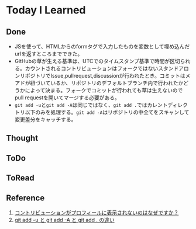 # Today I Learned

## Done
- JSを使って、HTMLからのformタグで入力したものを変数として埋め込んだurlを返すところまでできた。
- GitHubの草が生える基準は、UTCでのタイムスタンプ基準で時間が区切られる。カウントされるコントリビューションはフォークではないスタンドアロンリポジトリでIssue,pullrequest,discussionが行われたとき。コミットはメアドが紐づいているか、リポジトリのデフォルトブランチ内で行われたかどうかによって決まる。フォークでコミットが行われても草は生えないのでpull requestを開いてマージする必要がある。
- `git add -u`と`git add -A`は同じではなく、`git add .`ではカレントディレクトリ以下のみを処理する。`git add -A`はリポジトリの中全てをスキャンして変更差分をキャッチする。

## Thought

## ToDo

## ToRead

## Reference
1. [コントリビューションがプロフィールに表示されないのはなぜですか？](https://docs.github.com/ja/account-and-profile/setting-up-and-managing-your-github-profile/managing-contribution-settings-on-your-profile/why-are-my-contributions-not-showing-up-on-my-profile)
2. [git add -u と git add -A と git add . の違い](https://note.nkmk.me/git-add-u-a-period/)